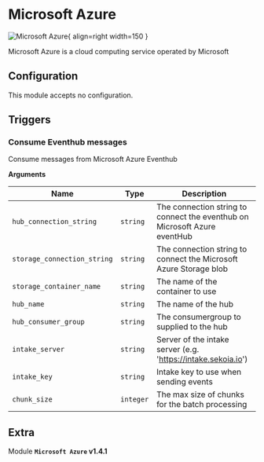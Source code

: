 # Microsoft Azure

![Microsoft Azure](/assets/playbooks/library/microsoft-azure.png){ align=right width=150 }

Microsoft Azure is a cloud computing service operated by Microsoft

## Configuration

This module accepts no configuration.

## Triggers

### Consume Eventhub messages

Consume messages from Microsoft Azure Eventhub

**Arguments**

| Name      |  Type   |  Description  |
| --------- | ------- | --------------------------- |
| `hub_connection_string` | `string` | The connection string to connect the eventhub on Microsoft Azure eventHub |
| `storage_connection_string` | `string` | The connection string to connect the Microsoft Azure Storage blob |
| `storage_container_name` | `string` | The name of the container to use |
| `hub_name` | `string` | The name of the hub |
| `hub_consumer_group` | `string` | The consumergroup to supplied to the hub |
| `intake_server` | `string` | Server of the intake server (e.g. 'https://intake.sekoia.io') |
| `intake_key` | `string` | Intake key to use when sending events |
| `chunk_size` | `integer` | The max size of chunks for the batch processing |


## Extra

Module **`Microsoft Azure` v1.4.1**